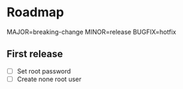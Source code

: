 # Roadmap
MAJOR=breaking-change
MINOR=release
BUGFIX=hotfix

## First release
- [ ] Set root password
- [ ] Create none root user
